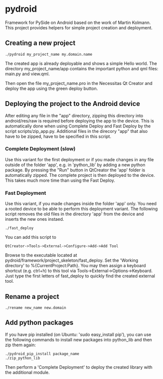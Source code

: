 pydroid
=======

Framework for PySide on Android based on the work of Martin Kolmann.
This project provides helpers for simple project creation and deployment.

Creating a new project
----------------------
    ./pydroid my_project_name my.domain.name

The created app is already deployable and shows a simple Hello world. The directory my_project_name/app contains the important python and qml files: main.py and view.qml.

Then open the file my_project_name.pro in the Necessitas Qt Creator and deploy the app using the green deploy button.

Deploying the project to the Android device
-------------------------------------------
After editing any file in the "app" directory, zipping this directory into android/res/raw is required before deploying the app to the device. This is automatically done when using Complete Deploy and Fast Deploy by the script scripts/zip_app.py. Additional files in the direcory "app" that also have to be zipped, have to be specified in this script.

### Complete Deployment (slow)
Use this variant for the first deployment or if you made changes in any file outside of the folder 'app', e.g. in 'python_lib' by adding a new python package.
By pressing the "Run" button in QtCreator the 'app' folder is automatically zipped. The complete project is then deployed to the device. This takes much more time than using the Fast Deploy.

### Fast Deployment
Use this variant, if you made changes inside the folder 'app' only. You need a rooted device to be able to perform this deployment variant.
The following script removes the old files in the directory 'app' from the device and inserts the new ones instaed.

    ./fast_deploy

You can add this script to

    QtCreator->Tools->External->Configure->Add->Add Tool

Browse to the executable located at pydroid/framework/project_skeleton/fast_deploy. Set the 'Working directory' to %{CurrentProject:Path}. You may then assign a keyboard shortcut (e.g. ctrl+h) to this tool via Tools->External->Options->Keyboard. Just type the first letters of fast_deploy to quickly find the created external tool.

Rename a project
----------------
    ./rename new_name new.domain


Add python packages
-------------------
If you have pip installed (on Ubuntu: 'sudo easy_install pip'), you can use the following commands to install new packages into python_lib and then zip them again:

    ./pydroid_pip_install package_name
    ./zip_python_lib

Then perform a 'Complete Deployment' to deploy the created library with the additional module.